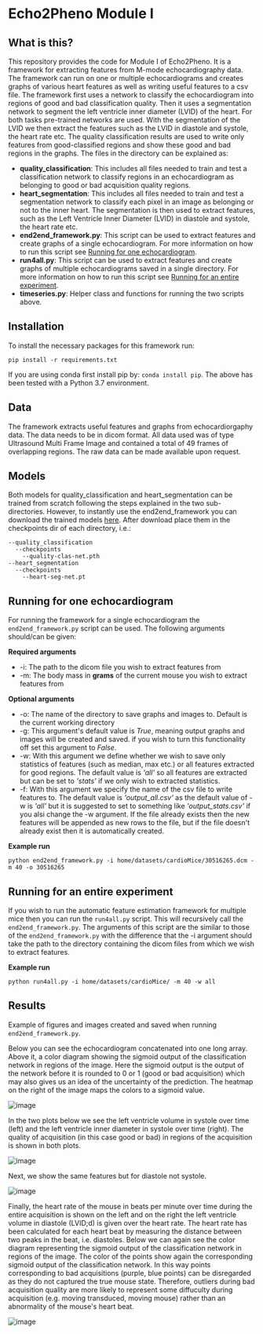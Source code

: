 # Echo2Pheno Module I

## What is this?
This repository provides the code for Module I of Echo2Pheno. It is a framework for extracting features from M-mode echocardiography data. The framework can run on one or multiple echocardiograms and creates graphs of various heart features as well as writing useful features to a csv file. The framework first uses a network to classify the echocardiogram into regions of good and bad classification quality. Then it uses a segmentation network to segment the left ventricle inner diameter (LVID) of the heart. For both tasks pre-trained networks are used. With the segmentation of the LVID we then extract the features such as the LVID in diastole and systole, the heart rate etc. The quality classification results are used to write only features from good-classified regions and show these good and bad regions in the graphs. The files in the directory can be explained as:

* **quality_classification**: This includes all files needed to train and test a classification network to classify regions in an echocardiogram as belonging to good or bad acquisition quality regions.
* **heart_segmentation**: This includes all files needed to train and test a segmentation network to classify each pixel in an image as belonging or not to the inner heart. The segmentation is then used to extract features, such as the Left Ventricle Inner Diameter (LVID) in diastole and systole, the heart rate etc.
* **end2end_framework.py**: This script can be used to extract features and create graphs of a single echocardiogram. For more information on how to run this script see [Running for one echocardiogram](#Running-for-one-echocardiogram).
* **run4all.py**: This script can be used to extract features and create graphs of multiple echocardiograms saved in a single directory. For more information on how to run this script see [Running for an entire experiment](#Running-for-an-entire-experiment).
* **timeseries.py**: Helper class and functions for running the two scripts above.

## Installation

To install the necessary packages for this framework run:

```
pip install -r requirements.txt
```

If you are using conda first install pip by: ```conda install pip```. The above has been tested with a Python 3.7 environment.

## Data

The framework extracts useful features and graphs from echocardiorgaphy data. The data needs to be in dicom format. All data used was of type Ultrasound Multi Frame Image and contained a total of 49 frames of overlapping regions. The raw data can be made available upon request.

## Models
Both models for quality_classification and heart_segmentation can be trained from scratch following the steps explained in the two sub-directories. However, to instantly use the end2end_framework you can download the trained models [here](https://zenodo.org/record/3941857#.XwxgUC2w3s0). After download place them in the checkpoints dir of each directory, i.e.:

```
--quality_classification
  --checkpoints
    --quality-clas-net.pth
--heart_segmentation
  --checkpoints
    --heart-seg-net.pt
```

## Running for one echocardiogram

For running the framework for a single echocardiogram the ```end2end_framework.py``` script can be used. The following arguments should/can be given:

**Required arguments**

* -i: The path to the dicom file you wish to extract features from
* -m: The body mass in **grams** of the current mouse you wish to extract features from

**Optional arguments**

* -o: The name of the directory to save graphs and images to. Default is the current working directory
* -g: This argument's default value is _True_, meaning output graphs and images will be created and saved. if you wish to turn this functionality off set this argument to _False_.
* -w: With this argument we define whether we wish to save only statistics of features (such as median, max etc.) or all features extracted for good regions. The default value is _'all'_ so all features are extracted but can be set to _'stats'_ if we only wish to extracted statistics.
* -f: With this argument we specify the name of the csv file to write features to. The default value is _'output_all.csv'_ as the default value of -w is _'all'_ but it is suggested to set to something like _'output_stats.csv'_ if you alsi change the -w argument. If the file already exists then the new features will be appended as new rows to the file, but if the file doesn't already exist then it is automatically created.

**Example run**
```
python end2end_framework.py -i home/datasets/cardioMice/30516265.dcm -m 40 -o 30516265
```

## Running for an entire experiment

If you wish to run the automatic feature estimation framework for multiple mice then you can run the ```run4all.py``` script. This will recursively call the ```end2end_framework.py```. The arguments of this script are the similar to those of the ```end2end_framework.py``` with the difference that the -i argument should take the path to the directory containing the dicom files from which we wish to extract features.

**Example run**
```
python run4all.py -i home/datasets/cardioMice/ -m 40 -w all
```

## Results
Example of figures and images created and saved when running ```end2end_framework.py```.

Below you can see the echocardiogram concatenated into one long array. Above it, a color diagram showing the sigmoid output of the classification network in regions of the image. Here the sigmoid output is the output of the network before it is rounded to 0 or 1 (good or bad acquisition) which may also gives us an idea of the uncertainty of the prediction. The heatmap on the right of the image maps the colors to a sigmoid value. 

![image](https://github.com/HelmholtzAI-Consultants-Munich/Automatic-Heart-Features-Estimation-from-Transthoracic-M-mode-Echocardiography/blob/master/Module%20I/images/output_img.png)

In the two plots below we see the left ventricle volume in systole over time (left) and the left ventricle inner diameter in systole over time (right). The quality of acquisition (in this case good or bad) in regions of the acquisition is shown in both plots.

![image](https://github.com/HelmholtzAI-Consultants-Munich/Automatic-Heart-Features-Estimation-from-Transthoracic-M-mode-Echocardiography/blob/master/Module%20I/images/output_systole.png)

Next, we show the same features but for diastole not systole.

![image](https://github.com/HelmholtzAI-Consultants-Munich/Automatic-Heart-Features-Estimation-from-Transthoracic-M-mode-Echocardiography/blob/master/Module%20I/images/output_diastole.png)

Finally, the heart rate of the mouse in beats per minute over time during the entire acquisition is shown on the left and on the right the left ventricle volume in diastole (LVID;d) is given over the heart rate. The heart rate has been calculated for each heart beat by measuring the distance between two peaks in the beat, i.e. diastoles. Below we can again see the color diagram representing the sigmoid output of the classification network in regions of the image. The color of the points show again the corresponding sigmoid output of the classification network. In this way points corresponding to bad acquisitions (purple, blue points) can be disregarded as they do not captured the true mouse state. Therefore, outliers during bad acquisition quality are more likely to represent some diffuculty during acquisition (e.g. moving transduced, moving mouse) rather than an abnormality of the mouse's heart beat.

![image](https://github.com/HelmholtzAI-Consultants-Munich/Automatic-Heart-Features-Estimation-from-Transthoracic-M-mode-Echocardiography/blob/master/Module%20I/images/output_heartrate.png)

